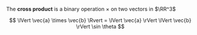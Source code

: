 The **cross product** is a binary operation $\times$ on two vectors in $\RR^3$

$$
\lVert \vec{a} \times \vec{b} \Rvert = \lVert \vec{a} \rVert \lVert \vec{b} \rVert \sin \theta
$$